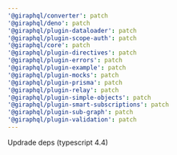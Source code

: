 ```yaml
---
'@giraphql/converter': patch
'@giraphql/deno': patch
'@giraphql/plugin-dataloader': patch
'@giraphql/plugin-scope-auth': patch
'@giraphql/core': patch
'@giraphql/plugin-directives': patch
'@giraphql/plugin-errors': patch
'@giraphql/plugin-example': patch
'@giraphql/plugin-mocks': patch
'@giraphql/plugin-prisma': patch
'@giraphql/plugin-relay': patch
'@giraphql/plugin-simple-objects': patch
'@giraphql/plugin-smart-subscriptions': patch
'@giraphql/plugin-sub-graph': patch
'@giraphql/plugin-validation': patch
---
```


Updrade deps (typescript 4.4)
